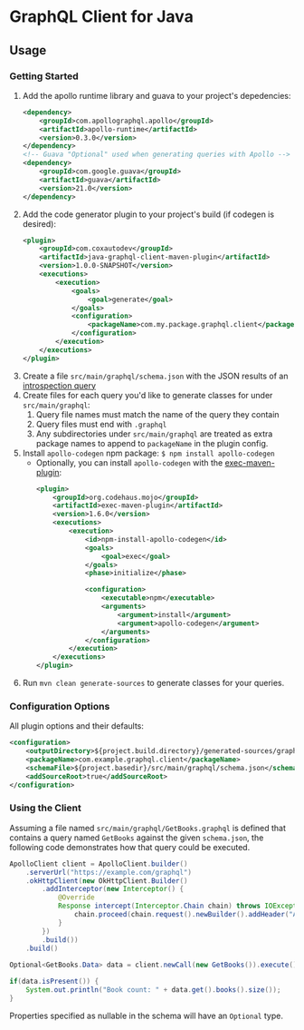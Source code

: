 # GraphQL Client for Java

## Usage

### Getting Started

1. Add the apollo runtime library and guava to your project's depedencies:
    ```xml
    <dependency>
        <groupId>com.apollographql.apollo</groupId>
        <artifactId>apollo-runtime</artifactId>
        <version>0.3.0</version>
    </dependency>
    <!-- Guava "Optional" used when generating queries with Apollo -->
    <dependency>
        <groupId>com.google.guava</groupId>
        <artifactId>guava</artifactId>
        <version>21.0</version>
    </dependency>
    ```
2. Add the code generator plugin to your project's build (if codegen is desired):
    ```xml
    <plugin>
        <groupId>com.coxautodev</groupId>
        <artifactId>java-graphql-client-maven-plugin</artifactId>
        <version>1.0.0-SNAPSHOT</version>
        <executions>
            <execution>
                <goals>
                    <goal>generate</goal>
                </goals>
                <configuration>
                    <packageName>com.my.package.graphql.client</packageName>
                </configuration>
            </execution>
        </executions>
    </plugin>
    ```
3. Create a file `src/main/graphql/schema.json` with the JSON results of an [introspection query](https://gist.github.com/craigbeck/b90915d49fda19d5b2b17ead14dcd6da)
4. Create files for each query you'd like to generate classes for under `src/main/graphql`:
    1. Query file names must match the name of the query they contain
    2. Query files must end with `.graphql`
    3. Any subdirectories under `src/main/graphql` are treated as extra package names to append to `packageName` in the plugin config.
5. Install `apollo-codegen` npm package: `$ npm install apollo-codegen`
    * Optionally, you can install `apollo-codegen` with the [exec-maven-plugin](http://www.mojohaus.org/exec-maven-plugin/usage.html):
        ```xml
        <plugin>
            <groupId>org.codehaus.mojo</groupId>
            <artifactId>exec-maven-plugin</artifactId>
            <version>1.6.0</version>
            <executions>
                <execution>
                    <id>npm-install-apollo-codegen</id>
                    <goals>
                        <goal>exec</goal>
                    </goals>
                    <phase>initialize</phase>

                    <configuration>
                        <executable>npm</executable>
                        <arguments>
                            <argument>install</argument>
                            <argument>apollo-codegen</argument>
                        </arguments>
                    </configuration>
                </execution>
            </executions>
        </plugin>
        ```
6. Run `mvn clean generate-sources` to generate classes for your queries.

### Configuration Options

All plugin options and their defaults:
```xml
<configuration>
    <outputDirectory>${project.build.directory}/generated-sources/graphql-client</outputDirectory>
    <packageName>com.example.graphql.client</packageName>
    <schemaFile>${project.basedir}/src/main/graphql/schema.json</schemaFile>
    <addSourceRoot>true</addSourceRoot>
</configuration>
```

### Using the Client

Assuming a file named `src/main/graphql/GetBooks.graphql` is defined that contains a query named `GetBooks` against the given `schema.json`, the following code demonstrates how that query could be executed.

```java
ApolloClient client = ApolloClient.builder()
    .serverUrl("https://example.com/graphql")
    .okHttpClient(new OkHttpClient.Builder()
        .addInterceptor(new Interceptor() {
            @Override
            Response intercept(Interceptor.Chain chain) throws IOException {
                chain.proceed(chain.request().newBuilder().addHeader("Authorization", "Basic cnllYnJ5ZTpidWJibGVzMTIz").build())
            }
        })
        .build())
    .build()
    
Optional<GetBooks.Data> data = client.newCall(new GetBooks()).execute().data()

if(data.isPresent()) {
    System.out.println("Book count: " + data.get().books().size());
}
```

Properties specified as nullable in the schema will have an `Optional` type.
